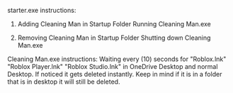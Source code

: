 starter.exe instructions:
1.  Adding Cleaning Man in Startup Folder
    Running Cleaning Man.exe

2.  Removing Cleaning Man in Startup Folder
    Shutting down Cleaning Man.exe


Cleaning Man.exe instructions:
  Waiting every (10) seconds for "Roblox.lnk" "Roblox Player.lnk" "Roblox Studio.lnk" in OneDrive Desktop and normal Desktop. If noticed it gets deleted instantly. Keep in mind if it is in a folder that is in desktop it will still be deleted.
